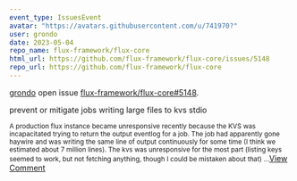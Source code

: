 ```yaml
---
event_type: IssuesEvent
avatar: "https://avatars.githubusercontent.com/u/741970?"
user: grondo
date: 2023-05-04
repo_name: flux-framework/flux-core
html_url: https://github.com/flux-framework/flux-core/issues/5148
repo_url: https://github.com/flux-framework/flux-core
---
```


<a href='https://github.com/grondo' target='_blank'>grondo</a> open issue <a href='https://github.com/flux-framework/flux-core/issues/5148' target='_blank'>flux-framework/flux-core#5148</a>.

<p>prevent or mitigate jobs writing large files to kvs stdio</p><small>A production flux instance became unresponsive recently because the KVS was incapacitated trying to return the output eventlog for a job. The job had apparently gone haywire and was writing the same line of output continuously for some time (I think we estimated about 7 million lines). The kvs was unresponsive for the most part (listing keys seemed to work, but not fetching anything, though I could be mistaken about that)...</small><a href='https://github.com/flux-framework/flux-core/issues/5148' target='_blank'>View Comment</a>